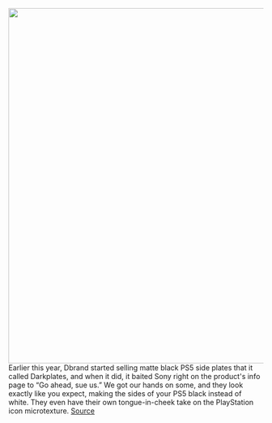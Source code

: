 <img src='https://cdn.vox-cdn.com/thumbor/q90Ntol17oPa6KKQ1ORaKkxg6Lg=/0x0:2040x1360/1200x800/filters:focal(857x517:1183x843)/cdn.vox-cdn.com/uploads/chorus_image/image/70002641/DSCF7516.5.jpg' width='700px' /><br/>
Earlier this year, Dbrand started selling matte black PS5 side plates that it called Darkplates, and when it did, it baited Sony right on the product's info page to “Go ahead, sue us.” We got our hands on some, and they look exactly like you expect, making the sides of your PS5 black instead of white. They even have their own tongue-in-cheek take on the PlayStation icon microtexture.
<a href='https://www.theverge.com/2021/10/16/22728936/dbrand-pulls-ps5-darkplates-from-sale-sony-threatens-legal-action'> Source <a/>